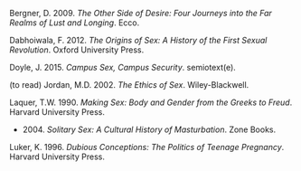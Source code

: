 Bergner, D. 2009. *The Other Side of Desire: Four Journeys into the Far Realms of Lust and Longing*. Ecco.

Dabhoiwala, F. 2012. *The Origins of Sex: A History of the First Sexual Revolution*. Oxford University Press.

Doyle, J. 2015. *Campus Sex, Campus Security*. semiotext(e).

(to read) Jordan, M.D. 2002. *The Ethics of Sex*. Wiley-Blackwell.

Laquer, T.W. 1990. *Making Sex: Body and Gender from the Greeks to Freud*. Harvard University Press.
* 2004\. *Solitary Sex: A Cultural History of Masturbation*. Zone Books.

Luker, K. 1996. *Dubious Conceptions: The Politics of Teenage Pregnancy*. Harvard University Press.
